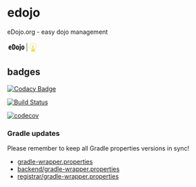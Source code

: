 # edojo
eDojo.org - easy dojo management

![Logo](./assets/edojoTransparentSmall.png)

## badges

[![Codacy Badge](https://app.codacy.com/project/badge/Grade/f5228b9485384f93aa4b968e56c708af)](https://www.codacy.com/gh/ottlinger/edojo/dashboard)

[![Build Status](https://travis-ci.org/ottlinger/edojo.svg?branch=master)](https://travis-ci.org/ottlinger/edojo)

[![codecov](https://codecov.io/gh/ottlinger/edojo/branch/master/graph/badge.svg)](https://codecov.io/gh/ottlinger/edojo)

### Gradle updates

Please remember to keep all Gradle properties versions in sync!
  * [gradle-wrapper.properties](./gradle/wrapper/gradle-wrapper.properties)
  * [backend/gradle-wrapper.properties](./backend/gradle/wrapper/gradle-wrapper.properties)
  * [registrar/gradle-wrapper.properties](./registrar/gradle/wrapper/gradle-wrapper.properties)
